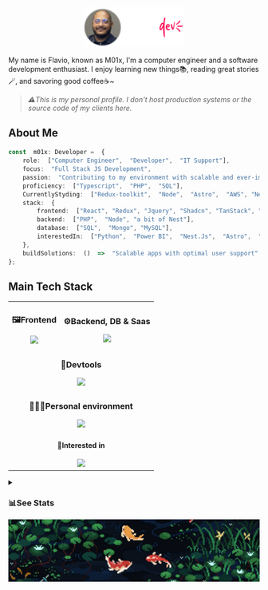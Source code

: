 <div align="center">
  <img src="./imgs/logo.png" alt="M01x Logo" width="200" />
</div>

My name is Flavio, known as M01x, I'm a computer engineer and a software development enthusiast. I enjoy learning new things📚, reading great stories🪄, and savoring good coffee☕~

> *⚠️This is my personal profile. I don't host production systems or the source code of my clients here.*
##  About Me
```typescript
const  m01x: Developer =  {
	role:  ["Computer Engineer",  "Developer",  "IT Support"],
	focus:  "Full Stack JS Development",
	passion:  "Contributing to my environment with scalable and ever-improving solutions",
	proficiency:  ["Typescript",  "PHP",  "SQL"],
	CurrentlyStyding:  ["Redux-toolkit",  "Node",  "Astro",  "AWS", "Nest JS"],
	stack:  {
		frontend:  ["React", "Redux", "Jquery", "Shadcn", "TanStack", "A bit of Next.JS 14+"],
		backend:  ["PHP",  "Node", "a bit of Nest"],
		database:  ["SQL",  "Mongo", "MySQL"],
		interestedIn:  ["Python",  "Power BI",  "Nest.Js",  "Astro",  "TanStart Beta"]
	},
	buildSolutions:  ()  =>  "Scalable apps with optimal user support"
};
```
## Main Tech Stack

<table align="center">
  <tr>
    <td align="center" valign="middle">
      <h3>🖼️Frontend</h3>
      <a href="https://skillicons.dev">
        <img src="https://skillicons.dev/icons?i=js,typescript,html,css,react,redux,jquery,bootstrap,tailwind,threejs&theme=dark" />
      </a>
    </td>
    <td align="center" valign="middle">
      <h3>⚙️Backend, DB & Saas</h3>
      <a href="https://skillicons.dev">
        <img src="https://skillicons.dev/icons?i=nodejs,express,nest,php,mongodb,mysql,firebase,githubactions,netlify,vercel&theme=dark" />
      </a>
    </td>
  </tr>
  <tr>
    <td colspan="2" align="center" valign="middle">
      <h3>🧰Devtools</h3>
      <a href="https://skillicons.dev">
        <img src="https://skillicons.dev/icons?i=bun,deno,docker,git,github,jest,md,postman&theme=dark" />
      </a>
    </td>
  </tr>
  <tr>
    <td colspan="2" align="center" valign="middle">
      <h3>👨🏾‍💻Personal environment</h3>
      <a href="https://skillicons.dev">
        <img src="https://skillicons.dev/icons?i=windows,linux,mint,discord,ai,ps,phpstorm,vscode&theme=dark" />
      </a>
    </td>
  </tr>
  <tr>
    <td colspan="2" align="center" valign="middle">
      <h4>🔎Interested in</h4>
      <a href="https://skillicons.dev">
        <img src="https://skillicons.dev/icons?i=graphql,azure,kafka,nginx,py,kubernetes,nestjs,astro,zustand&theme=dark" />
      </a>
    </td>
  </tr>
</table>

<details>
  <summary><h3>📊See Stats</h3></summary>
<div align="center" style="display: flex; justify-content: center; gap: 20px;">
  <img src="https://github-readme-stats.vercel.app/api?username=m01x&theme=radical&show_icons=true" width="400" />
  <img src="https://github-readme-stats.vercel.app/api/top-langs/?username=m01x&layout=compact&theme=radical" width="300" />
</div>
<div align="center">
  <img src="https://github-readme-activity-graph.vercel.app/graph?username=m01x&theme=tokyo-night" width="600" />
</div>
</details>
<div align="center">
<img src="./imgs/koipond.png" alt="footer"/>
</div>
